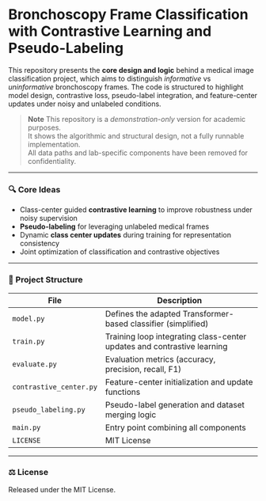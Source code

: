 # Bronchoscopy Frame Classification with Contrastive Learning and Pseudo-Labeling

This repository presents the **core design and logic** behind a medical image classification project,
which aims to distinguish *informative* vs *uninformative* bronchoscopy frames.
The code is structured to highlight model design, contrastive loss, pseudo-label integration,
and feature-center updates under noisy and unlabeled conditions.

> **Note**
> This repository is a *demonstration-only* version for academic purposes.  
> It shows the algorithmic and structural design, not a fully runnable implementation.  
> All data paths and lab-specific components have been removed for confidentiality.

---

### 🔍 Core Ideas
- Class-center guided **contrastive learning** to improve robustness under noisy supervision  
- **Pseudo-labeling** for leveraging unlabeled medical frames  
- Dynamic **class center updates** during training for representation consistency  
- Joint optimization of classification and contrastive objectives  

---

### 🧠 Project Structure
| File | Description |
|------|--------------|
| `model.py` | Defines the adapted Transformer-based classifier (simplified) |
| `train.py` | Training loop integrating class-center updates and contrastive learning |
| `evaluate.py` | Evaluation metrics (accuracy, precision, recall, F1) |
| `contrastive_center.py` | Feature-center initialization and update functions |
| `pseudo_labeling.py` | Pseudo-label generation and dataset merging logic |
| `main.py` | Entry point combining all components |
| `LICENSE` | MIT License |

---

### ⚖️ License
Released under the MIT License.
